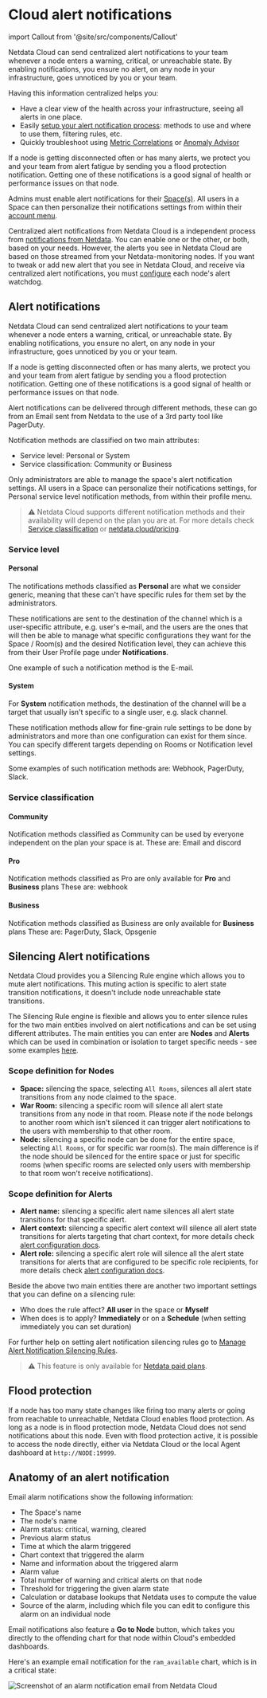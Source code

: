 # Cloud alert notifications

import Callout from '@site/src/components/Callout'

Netdata Cloud can send centralized alert notifications to your team whenever a node enters a warning, critical, or
unreachable state. By enabling notifications, you ensure no alert, on any node in your infrastructure, goes unnoticed by
you or your team.

Having this information centralized helps you:
* Have a clear view of the health across your infrastructure, seeing all alerts in one place.
* Easily [setup your alert notification process](https://github.com/netdata/netdata/blob/master/docs/cloud/alerts-notifications/manage-notification-methods.md): 
methods to use and where to use them, filtering rules, etc.
* Quickly troubleshoot using [Metric Correlations](https://github.com/netdata/netdata/blob/master/docs/cloud/insights/metric-correlations.md)
or [Anomaly Advisor](https://github.com/netdata/netdata/blob/master/docs/cloud/insights/anomaly-advisor.md)

If a node is getting disconnected often or has many alerts, we protect you and your team from alert fatigue by sending
you a flood protection notification. Getting one of these notifications is a good signal of health or performance issues
on that node.

Admins must enable alert notifications for their [Space(s)](https://github.com/netdata/netdata/blob/master/docs/cloud/alerts-notifications/manage-notification-methods.md#manage-space-notification-settings). All users in a
Space can then personalize their notifications settings from within their [account
menu](https://github.com/netdata/netdata/blob/master/docs/cloud/alerts-notifications/#manage-user-notification-settings).

<Callout type="notice">

Centralized alert notifications from Netdata Cloud is a independent process from [notifications from
Netdata](https://github.com/netdata/netdata/blob/master/docs/monitor/enable-notifications.md). You can enable one or the other, or both, based on your needs. However,
the alerts you see in Netdata Cloud are based on those streamed from your Netdata-monitoring nodes. If you want to tweak
or add new alert that you see in Netdata Cloud, and receive via centralized alert notifications, you must
[configure](https://github.com/netdata/netdata/blob/master/health/REFERENCE.md) each node's alert watchdog.

</Callout>

## Alert notifications

Netdata Cloud can send centralized alert notifications to your team whenever a node enters a warning, critical, or unreachable state. By enabling notifications, 
you ensure no alert, on any node in your infrastructure, goes unnoticed by you or your team.

If a node is getting disconnected often or has many alerts, we protect you and your team from alert fatigue by sending you a flood protection notification. 
Getting one of these notifications is a good signal of health or performance issues on that node.

Alert notifications can be delivered through different methods, these can go from an Email sent from Netdata to the use of a 3rd party tool like PagerDuty.

Notification methods are classified on two main attributes:
* Service level: Personal or System
* Service classification: Community or Business

Only administrators are able to manage the space's alert notification settings.
All users in a Space can personalize their notifications settings, for Personal service level notification methods, from within their profile menu.

> ⚠️ Netdata Cloud supports different notification methods and their availability will depend on the plan you are at.
> For more details check [Service classification](#service-classification) or [netdata.cloud/pricing](https://www.netdata.cloud/pricing).

### Service level

#### Personal

The notifications methods classified as **Personal** are what we consider generic, meaning that these can't have specific rules for them set by the administrators.

These notifications are sent to the destination of the channel which is a user-specific attribute, e.g. user's e-mail, and the users are the ones that will then be able to
manage what specific configurations they want for the Space / Room(s) and the desired Notification level, they can achieve this from their User Profile page under 
**Notifications**.

One example of such a notification method is the E-mail.

#### System

For **System** notification methods, the destination of the channel will be a target that usually isn't specific to a single user, e.g. slack channel.

These notification methods allow for fine-grain rule settings to be done by administrators and more than one configuration can exist for them since. You can specify 
different targets depending on Rooms or Notification level settings.

Some examples of such notification methods are: Webhook, PagerDuty, Slack.

### Service classification

#### Community

Notification methods classified as Community can be used by everyone independent on the plan your space is at.
These are: Email and discord

#### Pro

Notification methods classified as Pro are only available for **Pro** and **Business** plans
These are: webhook

#### Business

Notification methods classified as Business are only available for **Business** plans
These are: PagerDuty, Slack, Opsgenie

## Silencing Alert notifications

Netdata Cloud provides you a Silencing Rule engine which allows you to mute alert notifications. This muting action is specific to alert state transition notifications, it doesn't include node unreachable state transitions.

The Silencing Rule engine is flexible and allows you to enter silence rules for the two main entities involved on alert notifications and can be set using different attributes. The main entities you can enter are **Nodes** and **Alerts** which can be used in combination or isolation to target specific needs - see some examples [here](https://github.com/netdata/netdata/blob/master/docs/cloud/alerts-notifications/manage-alert-notification-silencing-rules.md#silencing-rules-examples).

### Scope definition for Nodes
* **Space:** silencing the space, selecting `All Rooms`, silences all alert state transitions from any node claimed to the space.
* **War Room:** silencing a specific room will silence all alert state transitions from any node in that room. Please note if the node belongs to 
another room which isn't silenced it can trigger alert notifications to the users with membership to that other room.
* **Node:** silencing a specific node can be done for the entire space, selecting `All Rooms`, or for specific war room(s). The main difference is
if the node should be silenced for the entire space or just for specific rooms (when specific rooms are selected only users with membership to that room won't receive notifications).

### Scope definition for Alerts
* **Alert name:** silencing a specific alert name silences all alert state transitions for that specific alert. 
* **Alert context:** silencing a specific alert context will silence all alert state transitions for alerts targeting that chart context, for more details check [alert configuration docs](https://github.com/netdata/netdata/blob/master/health/REFERENCE.md#alarm-line-on).
* **Alert role:** silencing a specific alert role will silence all the alert state transitions for alerts that are configured to be specific role recipients, for more details check [alert configuration docs](https://github.com/netdata/netdata/blob/master/health/REFERENCE.md#alarm-line-to).

Beside the above two main entities there are another two important settings that you can define on a silencing rule:
* Who does the rule affect? **All user** in the space or **Myself**
* When does is to apply? **Immediately** or on a **Schedule** (when setting immediately you can set duration)

For further help on setting alert notification silencing rules go to [Manage Alert Notification Silencing Rules](https://github.com/netdata/netdata/blob/master/docs/cloud/alerts-notifications/manage-alert-notification-silencing-rules.md).

> ⚠️ This feature is only available for [Netdata paid plans](https://github.com/netdata/netdata/edit/master/docs/cloud/manage/plans.md).

## Flood protection

If a node has too many state changes like firing too many alerts or going from reachable to unreachable, Netdata Cloud
enables flood protection. As long as a node is in flood protection mode, Netdata Cloud does not send notifications about
this node. Even with flood protection active, it is possible to access the node directly, either via Netdata Cloud or
the local Agent dashboard at `http://NODE:19999`.

## Anatomy of an alert notification

Email alarm notifications show the following information:

- The Space's name
- The node's name
- Alarm status: critical, warning, cleared
- Previous alarm status
- Time at which the alarm triggered
- Chart context that triggered the alarm
- Name and information about the triggered alarm
- Alarm value
- Total number of warning and critical alerts on that node
- Threshold for triggering the given alarm state
- Calculation or database lookups that Netdata uses to compute the value
- Source of the alarm, including which file you can edit to configure this alarm on an individual node

Email notifications also feature a **Go to Node** button, which takes you directly to the offending chart for that node
within Cloud's embedded dashboards.

Here's an example email notification for the `ram_available` chart, which is in a critical state:

![Screenshot of an alarm notification email from Netdata Cloud](https://user-images.githubusercontent.com/1153921/87461878-e933c480-c5c3-11ea-870b-affdb0801854.png)
